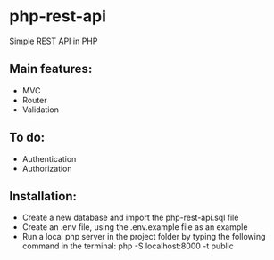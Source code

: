 # php-rest-api
Simple REST API in PHP

## Main features:
* MVC
* Router
* Validation

## To do:
* Authentication
* Authorization

## Installation:
* Create a new database and import the php-rest-api.sql file
* Create an .env file, using the .env.example file as an example
* Run a local php server in the project folder by typing the following command in the terminal: php -S localhost:8000 -t public
